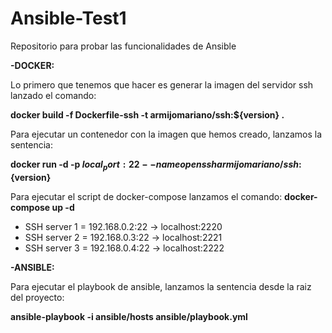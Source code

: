 # Ansible-Test1

Repositorio para probar las funcionalidades de Ansible

<b>-DOCKER:</b>

Lo primero que tenemos que hacer es generar la imagen del servidor ssh lanzado el comando:

<b>docker build -f Dockerfile-ssh -t armijomariano/ssh:${version} .</b>

Para ejecutar un contenedor con la imagen que hemos creado, lanzamos la sentencia:

<b>docker run -d -p ${local_port}:22 --name openssh armijomariano/ssh:${version}</b>

Para ejecutar el script de docker-compose lanzamos el comando:
<b>docker-compose up -d</b>
- SSH server 1 = 192.168.0.2:22 -> localhost:2220
- SSH server 2 = 192.168.0.3:22 -> localhost:2221
- SSH server 3 = 192.168.0.4:22 -> localhost:2222


<b>-ANSIBLE:</b>

Para ejecutar el playbook de ansible, lanzamos la sentencia desde la raiz del proyecto:

<b>ansible-playbook -i ansible/hosts ansible/playbook.yml</b>
